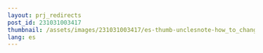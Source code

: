 ```yaml
---
layout: prj_redirects
post_id: 231031003417
thumbnail: /assets/images/231031003417/es-thumb-unclesnote-how_to_change_the_default_browser_in_office_365_outlook_to_chrome.png
lang: es
---
```

